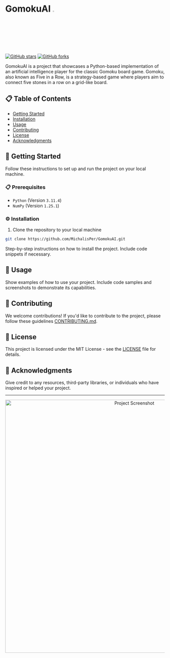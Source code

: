 # GomokuAI <img src="https://play-lh.googleusercontent.com/epVaPgYRkmgZWgjLzDxLq9ytsprYC3oXJum8zCV-Ydbcqq6rJYOehuRGZ8-vFQyej00k=w512"  width="3%" height="3%">

[![GitHub stars](https://img.shields.io/github/stars/MichalisPer/GomokuAI.svg?style=social)](https://github.com/MichalisPer/GomokuAI/stargazers)
[![GitHub forks](https://img.shields.io/github/forks/MichalisPer/GomokuAI.svg?style=social)](https://github.com/MichalisPer/GomokuAI/network/members)

GomokuAI is a project that showcases a Python-based implementation of an artificial intelligence 
player for the classic Gomoku board game. Gomoku, also known as Five in a Row, is a strategy-based 
game where players aim to connect five stones in a row on a grid-like board.

## 📋 Table of Contents

- [Getting Started](#getting-started)
- [Installation](#installation)
- [Usage](#usage)
- [Contributing](#contributing)
- [License](#license)
- [Acknowledgments](#acknowledgments)

## 🚀 Getting Started

Follow these instructions to set up and run the project on your local machine.

### 📋 Prerequisites
- `Python` (Version `3.11.4`)
- `NumPy` (Version `1.25.1`)

### ⚙️ Installation

1. Clone the repository to your local machine
```bash
git clone https://github.com/MichalisPer/GomokuAI.git
```

Step-by-step instructions on how to install the project. Include code snippets if necessary.

## 📖 Usage

Show examples of how to use your project. Include code samples and screenshots to demonstrate its capabilities.

## 🤝 Contributing

We welcome contributions! If you'd like to contribute to the project, please follow these guidelines [CONTRIBUTING.md](link_to_contributing_md).

## 📝 License

This project is licensed under the MIT License - see the [LICENSE](link_to_license_file) file for details.

## 🙏 Acknowledgments

Give credit to any resources, third-party libraries, or individuals who have inspired or helped your project.

---

<p align="center">
  <a href="https://github.com/your_username/your_repo">
    <img src="path/to/screenshot.png" alt="Project Screenshot" width="800">
  </a>
</p>
